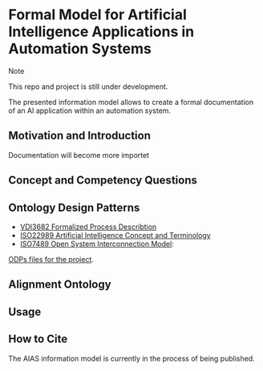 # Formal Model for Artificial Intelligence Applications in Automation Systems

> [!NOTE]
> This repo and project is still under development.


The presented information model allows to create a formal documentation of an AI application within an automation system.

## Motivation and Introduction
Documentation will become more importet


## Concept and Competency Questions



## Ontology Design Patterns

- [VDI3682 Formalized Process Describtion](odps/VDI3682-ODP.md)
- [ISO22989 Artificial Intelligence Concept and Terminology](odps/ISO22989-ODP.md)
- [ISO7489 Open System Interconnection Model](odps/ISO7489.md):

[ODPs files for the project](https://github.com/schiesem/aias-information-model/tree/main/odps).

## Alignment Ontology


## Usage


## How to Cite
The AIAS information model is currently in the process of being published.
